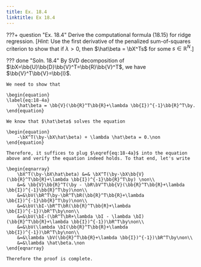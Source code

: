 ```yaml
---
title: Ex. 18.4
linktitle: Ex 18.4
---
```


???+ question "Ex. 18.4"
	Derive the computational formula (18.15) for ridge regression. [*Hint*: Use the first derivative of the penalized sum-of-squares criterion to show that if $\lambda > 0$, then $\hat\beta = \bX^Ts$ for some $s\in\mathbb{R}^N$.]

??? done "Soln. 18.4"
	By SVD decomposition of $\bX=\bb{U}\bb{D}\bb{V}^T=\bb{R}\bb{V}^T$, we have $\bb{V}^T\bb{V}=\bb{I}$.

	We need to show that

	\begin{equation}
	\label{eq:18-4a}
		\hat\beta = \bb{V}(\bb{R}^T\bb{R}+\lambda \bb{I})^{-1}\bb{R}^T\by.		
	\end{equation}

	We know that $\hat\beta$ solves the equation 

	\begin{equation}
		-\bX^T(\by-\bX\hat\beta) + \lambda \hat\beta = 0.\non
	\end{equation} 

	Therefore, it suffices to plug $\eqref{eq:18-4a}$ into the equation above and verify the equation indeed holds. To that end, let's write 

	\begin{eqnarray}
		\bX^T(\by-\bX\hat\beta) &=& \bX^T(\by-\bX\bb{V}(\bb{R}^T\bb{R}+\lambda \bb{I})^{-1}\bb{R}^T\by) \non\\
		&=&	\bb{V}\bb{R}^T(\by - \bR\bV^T\bb{V}(\bb{R}^T\bb{R}+\lambda \bb{I})^{-1}\bb{R}^T\by)\non\\
		&=&\bV(\bR^T\by-\bR^T\bR(\bb{R}^T\bb{R}+\lambda \bb{I})^{-1}\bb{R}^T\by)\non\\
		&=&\bV(\bI-\bR^T\bR(\bb{R}^T\bb{R}+\lambda \bb{I})^{-1})\bR^T\by\non\\
		&=&\bV(\bI-(\bR^T\bR+\lambda \bI - \lambda \bI)(\bb{R}^T\bb{R}+\lambda \bb{I})^{-1})\bR^T\by\non\\
		&=&\bV(\lambda \bI(\bb{R}^T\bb{R}+\lambda \bb{I})^{-1})\bR^T\by\non\\
		&=&\lambda \bV(\bb{R}^T\bb{R}+\lambda \bb{I})^{-1})\bR^T\by\non\\
		&=&\lambda \hat\beta.\non
	\end{eqnarray}

	Therefore the proof is complete.

